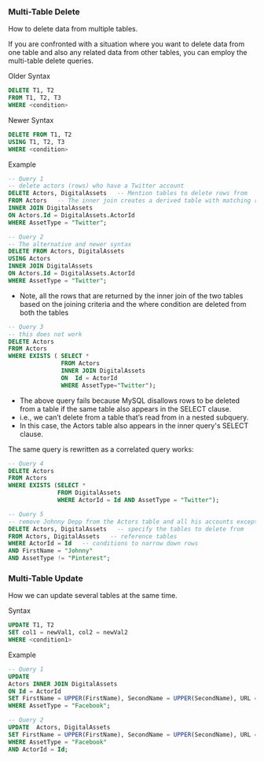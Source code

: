 ### Multi-Table Delete
How to delete data from multiple tables.

If you are confronted with a situation where you want to delete data from one table and also any related data from other tables, you can employ the multi-table delete queries. 

Older Syntax
```sql
DELETE T1, T2
FROM T1, T2, T3
WHERE <condition>
```
Newer Syntax
```sql
DELETE FROM T1, T2
USING T1, T2, T3
WHERE <condition>
```

Example
```sql
-- Query 1
-- delete actors (rows) who have a Twitter account
DELETE Actors, DigitalAssets   -- Mention tables to delete rows from
FROM Actors   -- The inner join creates a derived table with matching rows from both tables    
INNER JOIN DigitalAssets
ON Actors.Id = DigitalAssets.ActorId
WHERE AssetType = "Twitter";

-- Query 2
-- The alternative and newer syntax
DELETE FROM Actors, DigitalAssets
USING Actors        
INNER JOIN DigitalAssets
ON Actors.Id = DigitalAssets.ActorId
WHERE AssetType = "Twitter";
```
- Note, all the rows that are returned by the inner join of the two tables based on the joining criteria and the where condition are deleted from both the tables

```sql
-- Query 3
-- this does not work
DELETE Actors 
FROM Actors 
WHERE EXISTS ( SELECT * 
               FROM Actors 
               INNER JOIN DigitalAssets
               ON  Id = ActorId 
               WHERE AssetType="Twitter");
```
- The above query fails because MySQL disallows rows to be deleted from a table if the same table also appears in the SELECT clause.
- i.e., we can’t delete from a table that’s read from in a nested subquery. 
- In this case, the Actors table also appears in the inner query's SELECT clause.

The same query is rewritten as a correlated query works:
```sql
-- Query 4
DELETE Actors 
FROM Actors 
WHERE EXISTS (SELECT * 
              FROM DigitalAssets 
              WHERE ActorId = Id AND AssetType = "Twitter");
```

```sql
-- Query 5
-- remove Johnny Depp from the Actors table and all his accounts except for his Pinterest from the DigitalAssets table at the same time.
DELETE Actors, DigitalAssets   -- specify the tables to delete from
FROM Actors, DigitalAssets   -- reference tables
WHERE ActorId = Id   -- conditions to narrow down rows         
AND FirstName = "Johnny"
AND AssetType != "Pinterest";
```

### Multi-Table Update
How we can update several tables at the same time.

Syntax
```sql
UPDATE T1, T2
SET col1 = newVal1, col2 = newVal2
WHERE <condition1>
```

Example
```sql
-- Query 1
UPDATE 
Actors INNER JOIN DigitalAssets 
ON Id = ActorId 
SET FirstName = UPPER(FirstName), SecondName = UPPER(SecondName), URL = UPPER(URL) 
WHERE AssetType = "Facebook";

-- Query 2
UPDATE  Actors, DigitalAssets
SET FirstName = UPPER(FirstName), SecondName = UPPER(SecondName), URL = UPPER(URL) 
WHERE AssetType = "Facebook"
AND ActorId = Id;
```



